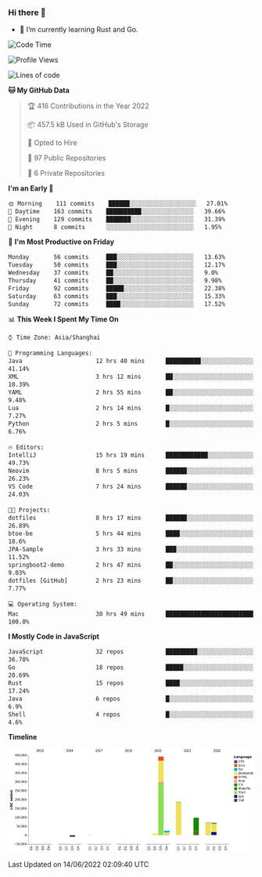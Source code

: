 ### Hi there 👋

- 🌱 I’m currently learning Rust and Go.

<!--START_SECTION:waka-->
![Code Time](http://img.shields.io/badge/Code%20Time-431%20hrs%2052%20mins-blue)

![Profile Views](http://img.shields.io/badge/Profile%20Views-0-blue)

![Lines of code](https://img.shields.io/badge/From%20Hello%20World%20I%27ve%20Written-900%20Thousand%20lines%20of%20code-blue)

**🐱 My GitHub Data** 

> 🏆 416 Contributions in the Year 2022
 > 
> 📦 457.5 kB Used in GitHub's Storage 
 > 
> 💼 Opted to Hire
 > 
> 📜 97 Public Repositories 
 > 
> 🔑 6 Private Repositories  
 > 
**I'm an Early 🐤** 

```text
🌞 Morning    111 commits    ██████░░░░░░░░░░░░░░░░░░░   27.01% 
🌆 Daytime    163 commits    ██████████░░░░░░░░░░░░░░░   39.66% 
🌃 Evening    129 commits    ███████░░░░░░░░░░░░░░░░░░   31.39% 
🌙 Night      8 commits      ░░░░░░░░░░░░░░░░░░░░░░░░░   1.95%

```
📅 **I'm Most Productive on Friday** 

```text
Monday       56 commits     ███░░░░░░░░░░░░░░░░░░░░░░   13.63% 
Tuesday      50 commits     ███░░░░░░░░░░░░░░░░░░░░░░   12.17% 
Wednesday    37 commits     ██░░░░░░░░░░░░░░░░░░░░░░░   9.0% 
Thursday     41 commits     ██░░░░░░░░░░░░░░░░░░░░░░░   9.98% 
Friday       92 commits     █████░░░░░░░░░░░░░░░░░░░░   22.38% 
Saturday     63 commits     ███░░░░░░░░░░░░░░░░░░░░░░   15.33% 
Sunday       72 commits     ████░░░░░░░░░░░░░░░░░░░░░   17.52%

```


📊 **This Week I Spent My Time On** 

```text
⌚︎ Time Zone: Asia/Shanghai

💬 Programming Languages: 
Java                     12 hrs 40 mins      ██████████░░░░░░░░░░░░░░░   41.14% 
XML                      3 hrs 12 mins       ██░░░░░░░░░░░░░░░░░░░░░░░   10.39% 
YAML                     2 hrs 55 mins       ██░░░░░░░░░░░░░░░░░░░░░░░   9.48% 
Lua                      2 hrs 14 mins       █░░░░░░░░░░░░░░░░░░░░░░░░   7.27% 
Python                   2 hrs 5 mins        █░░░░░░░░░░░░░░░░░░░░░░░░   6.76%

🔥 Editors: 
IntelliJ                 15 hrs 19 mins      ████████████░░░░░░░░░░░░░   49.73% 
Neovim                   8 hrs 5 mins        ██████░░░░░░░░░░░░░░░░░░░   26.23% 
VS Code                  7 hrs 24 mins       ██████░░░░░░░░░░░░░░░░░░░   24.03%

🐱‍💻 Projects: 
dotfiles                 8 hrs 17 mins       ██████░░░░░░░░░░░░░░░░░░░   26.89% 
btoe-be                  5 hrs 44 mins       ████░░░░░░░░░░░░░░░░░░░░░   18.6% 
JPA-Sample               3 hrs 33 mins       ███░░░░░░░░░░░░░░░░░░░░░░   11.52% 
springboot2-demo         2 hrs 47 mins       ██░░░░░░░░░░░░░░░░░░░░░░░   9.03% 
dotfiles [GitHub]        2 hrs 23 mins       ██░░░░░░░░░░░░░░░░░░░░░░░   7.77%

💻 Operating System: 
Mac                      30 hrs 49 mins      █████████████████████████   100.0%

```

**I Mostly Code in JavaScript** 

```text
JavaScript               32 repos            █████████░░░░░░░░░░░░░░░░   36.78% 
Go                       18 repos            █████░░░░░░░░░░░░░░░░░░░░   20.69% 
Rust                     15 repos            ████░░░░░░░░░░░░░░░░░░░░░   17.24% 
Java                     6 repos             █░░░░░░░░░░░░░░░░░░░░░░░░   6.9% 
Shell                    4 repos             █░░░░░░░░░░░░░░░░░░░░░░░░   4.6%

```


**Timeline**

![Chart not found](https://raw.githubusercontent.com/elton/elton/main/charts/bar_graph.png) 


 Last Updated on 14/06/2022 02:09:40 UTC
<!--END_SECTION:waka-->

<!--
**elton/elton** is a ✨ _special_ ✨ repository because its `README.md` (this file) appears on your GitHub profile.

Here are some ideas to get you started:

- 🔭 I’m currently working on ...
- 🌱 I’m currently learning ...
- 👯 I’m looking to collaborate on ...
- 🤔 I’m looking for help with ...
- 💬 Ask me about ...
- 📫 How to reach me: ...
- 😄 Pronouns: ...
- ⚡ Fun fact: ...
-->
